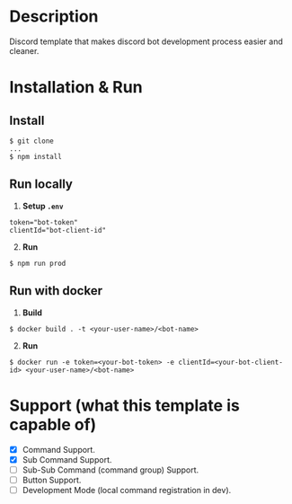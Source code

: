 # Description
Discord template that makes discord bot development process easier and cleaner.

# Installation & Run
## Install
```
$ git clone
...
$ npm install
```
## Run locally
1. **Setup `.env`**
```env
token="bot-token"
clientId="bot-client-id"
```
2. **Run**
```
$ npm run prod
```
## Run with docker
1. **Build**
```
$ docker build . -t <your-user-name>/<bot-name>
```
2. **Run**
```
$ docker run -e token=<your-bot-token> -e clientId=<your-bot-client-id> <your-user-name>/<bot-name>
```

# Support (what this template is capable of)
- [x] Command Support.
- [x] Sub Command Support.
- [ ] Sub-Sub Command (command group) Support.
- [ ] Button Support.
- [ ] Development Mode (local command registration in dev).
